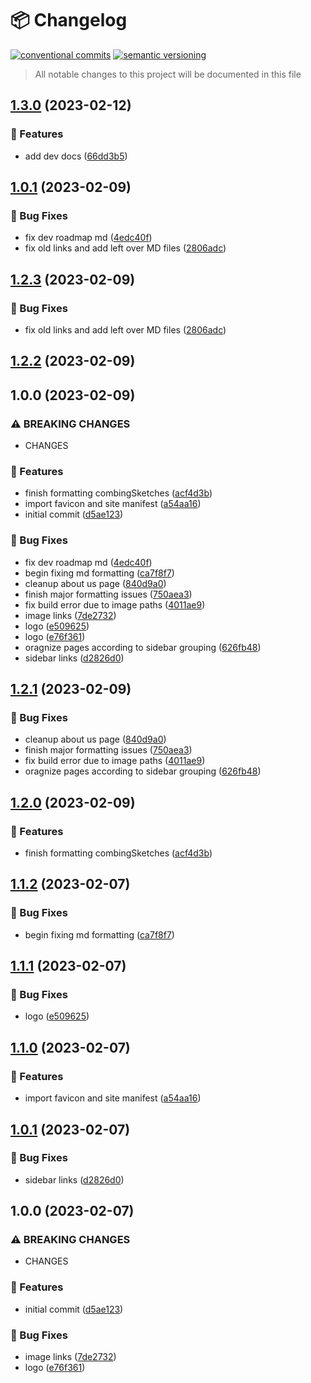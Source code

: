 # 📦 Changelog 
[![conventional commits](https://img.shields.io/badge/conventional%20commits-1.0.0-yellow.svg)](https://conventionalcommits.org)
[![semantic versioning](https://img.shields.io/badge/semantic%20versioning-2.0.0-green.svg)](https://semver.org)
> All notable changes to this project will be documented in this file

## [1.3.0](https://github.com/ZanzyTHEbar/arduino-discord-wiki/compare/v1.2.3...v1.3.0) (2023-02-12)


### 🍕 Features

* add dev docs ([66dd3b5](https://github.com/ZanzyTHEbar/arduino-discord-wiki/commit/66dd3b5fb8c2b64599291a383745cb266244fdea))

## [1.0.1](https://github.com/arduinodiscord/wiki/compare/v1.0.0...v1.0.1) (2023-02-09)


### 🐛 Bug Fixes

* fix dev roadmap md ([4edc40f](https://github.com/arduinodiscord/wiki/commit/4edc40feff98c02aa567e957b4758117736300c9))
* fix old links and add left over MD files ([2806adc](https://github.com/arduinodiscord/wiki/commit/2806adcaa4fc205ae7149bb35f218a856f8613d3))

## [1.2.3](https://github.com/ZanzyTHEbar/arduino-discord-wiki/compare/v1.2.2...v1.2.3) (2023-02-09)

### 🐛 Bug Fixes

* fix old links and add left over MD files ([2806adc](https://github.com/ZanzyTHEbar/arduino-discord-wiki/commit/2806adcaa4fc205ae7149bb35f218a856f8613d3))

## [1.2.2](https://github.com/ZanzyTHEbar/arduino-discord-wiki/compare/v1.2.1...v1.2.2) (2023-02-09)


## 1.0.0 (2023-02-09)


### ⚠ BREAKING CHANGES

* CHANGES

### 🍕 Features

* finish formatting combingSketches ([acf4d3b](https://github.com/arduinodiscord/wiki/commit/acf4d3b62934048c055a0ef26c61b57c901c38d2))
* import favicon and site manifest ([a54aa16](https://github.com/arduinodiscord/wiki/commit/a54aa16d9162a2904c8ef4bef19a8e5e1e7e60d3))
* initial commit ([d5ae123](https://github.com/arduinodiscord/wiki/commit/d5ae1233e8338dffc838220177e88d66a6e678df))

### 🐛 Bug Fixes

* fix dev roadmap md ([4edc40f](https://github.com/ZanzyTHEbar/arduino-discord-wiki/commit/4edc40feff98c02aa567e957b4758117736300c9))
* begin fixing md formatting ([ca7f8f7](https://github.com/arduinodiscord/wiki/commit/ca7f8f7e0627533130f8010af174d22191611c8a))
* cleanup about us page ([840d9a0](https://github.com/arduinodiscord/wiki/commit/840d9a09c763474c897ecb30813368637674bd60))
* finish major formatting issues ([750aea3](https://github.com/arduinodiscord/wiki/commit/750aea3df593aa40b8d2d95772dcc283bedf61e7))
* fix build error due to image paths ([4011ae9](https://github.com/arduinodiscord/wiki/commit/4011ae9d0aaa088d1eda61231f037131cebe5fcd))
* image links ([7de2732](https://github.com/arduinodiscord/wiki/commit/7de273245fc41db9935f66713f4f63bafabbd3ec))
* logo ([e509625](https://github.com/arduinodiscord/wiki/commit/e5096252dd75126cac500c382d87f56e1bea9b71))
* logo ([e76f361](https://github.com/arduinodiscord/wiki/commit/e76f361ce9e847dec7d0e8bfc3b34e3cd02ac780))
* oragnize pages according to sidebar grouping ([626fb48](https://github.com/arduinodiscord/wiki/commit/626fb483ea2dbd7ade829d6bc5c687170ad64d50))
* sidebar links ([d2826d0](https://github.com/arduinodiscord/wiki/commit/d2826d080000f74eb907ef9784177a2a38bff098))

## [1.2.1](https://github.com/ZanzyTHEbar/arduino-discord-wiki/compare/v1.2.0...v1.2.1) (2023-02-09)


### 🐛 Bug Fixes

* cleanup about us page ([840d9a0](https://github.com/ZanzyTHEbar/arduino-discord-wiki/commit/840d9a09c763474c897ecb30813368637674bd60))
* finish major formatting issues ([750aea3](https://github.com/ZanzyTHEbar/arduino-discord-wiki/commit/750aea3df593aa40b8d2d95772dcc283bedf61e7))
* fix build error due to image paths ([4011ae9](https://github.com/ZanzyTHEbar/arduino-discord-wiki/commit/4011ae9d0aaa088d1eda61231f037131cebe5fcd))
* oragnize pages according to sidebar grouping ([626fb48](https://github.com/ZanzyTHEbar/arduino-discord-wiki/commit/626fb483ea2dbd7ade829d6bc5c687170ad64d50))

## [1.2.0](https://github.com/ZanzyTHEbar/arduino-discord-wiki/compare/v1.1.2...v1.2.0) (2023-02-09)


### 🍕 Features

* finish formatting combingSketches ([acf4d3b](https://github.com/ZanzyTHEbar/arduino-discord-wiki/commit/acf4d3b62934048c055a0ef26c61b57c901c38d2))

## [1.1.2](https://github.com/ZanzyTHEbar/arduino-discord-wiki/compare/v1.1.1...v1.1.2) (2023-02-07)


### 🐛 Bug Fixes

* begin fixing md formatting ([ca7f8f7](https://github.com/ZanzyTHEbar/arduino-discord-wiki/commit/ca7f8f7e0627533130f8010af174d22191611c8a))

## [1.1.1](https://github.com/ZanzyTHEbar/arduino-discord-wiki/compare/v1.1.0...v1.1.1) (2023-02-07)


### 🐛 Bug Fixes

* logo ([e509625](https://github.com/ZanzyTHEbar/arduino-discord-wiki/commit/e5096252dd75126cac500c382d87f56e1bea9b71))

## [1.1.0](https://github.com/ZanzyTHEbar/arduino-discord-wiki/compare/v1.0.1...v1.1.0) (2023-02-07)


### 🍕 Features

* import favicon and site manifest ([a54aa16](https://github.com/ZanzyTHEbar/arduino-discord-wiki/commit/a54aa16d9162a2904c8ef4bef19a8e5e1e7e60d3))

## [1.0.1](https://github.com/ZanzyTHEbar/arduino-discord-wiki/compare/v1.0.0...v1.0.1) (2023-02-07)


### 🐛 Bug Fixes

* sidebar links ([d2826d0](https://github.com/ZanzyTHEbar/arduino-discord-wiki/commit/d2826d080000f74eb907ef9784177a2a38bff098))

## 1.0.0 (2023-02-07)


### ⚠ BREAKING CHANGES

* CHANGES

### 🍕 Features

* initial commit ([d5ae123](https://github.com/ZanzyTHEbar/arduino-discord-wiki/commit/d5ae1233e8338dffc838220177e88d66a6e678df))


### 🐛 Bug Fixes

* image links ([7de2732](https://github.com/ZanzyTHEbar/arduino-discord-wiki/commit/7de273245fc41db9935f66713f4f63bafabbd3ec))
* logo ([e76f361](https://github.com/ZanzyTHEbar/arduino-discord-wiki/commit/e76f361ce9e847dec7d0e8bfc3b34e3cd02ac780))
